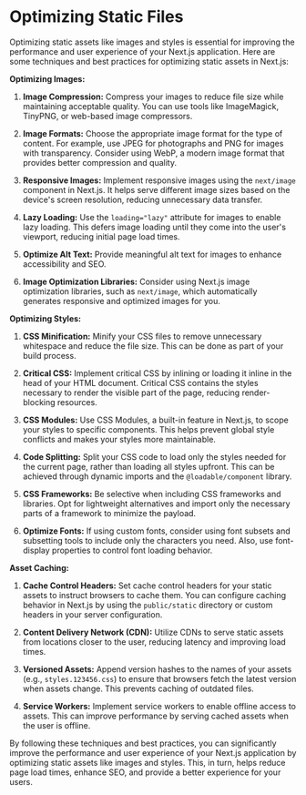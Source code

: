 # Optimizing Static Files

Optimizing static assets like images and styles is essential for improving the performance and user experience of your Next.js application. Here are some techniques and best practices for optimizing static assets in Next.js:

**Optimizing Images:**

1. **Image Compression:** Compress your images to reduce file size while maintaining acceptable quality. You can use tools like ImageMagick, TinyPNG, or web-based image compressors.

2. **Image Formats:** Choose the appropriate image format for the type of content. For example, use JPEG for photographs and PNG for images with transparency. Consider using WebP, a modern image format that provides better compression and quality.

3. **Responsive Images:** Implement responsive images using the `next/image` component in Next.js. It helps serve different image sizes based on the device's screen resolution, reducing unnecessary data transfer.

4. **Lazy Loading:** Use the `loading="lazy"` attribute for images to enable lazy loading. This defers image loading until they come into the user's viewport, reducing initial page load times.

5. **Optimize Alt Text:** Provide meaningful alt text for images to enhance accessibility and SEO.

6. **Image Optimization Libraries:** Consider using Next.js image optimization libraries, such as `next/image`, which automatically generates responsive and optimized images for you.

**Optimizing Styles:**

1. **CSS Minification:** Minify your CSS files to remove unnecessary whitespace and reduce the file size. This can be done as part of your build process.

2. **Critical CSS:** Implement critical CSS by inlining or loading it inline in the head of your HTML document. Critical CSS contains the styles necessary to render the visible part of the page, reducing render-blocking resources.

3. **CSS Modules:** Use CSS Modules, a built-in feature in Next.js, to scope your styles to specific components. This helps prevent global style conflicts and makes your styles more maintainable.

4. **Code Splitting:** Split your CSS code to load only the styles needed for the current page, rather than loading all styles upfront. This can be achieved through dynamic imports and the `@loadable/component` library.

5. **CSS Frameworks:** Be selective when including CSS frameworks and libraries. Opt for lightweight alternatives and import only the necessary parts of a framework to minimize the payload.

6. **Optimize Fonts:** If using custom fonts, consider using font subsets and subsetting tools to include only the characters you need. Also, use font-display properties to control font loading behavior.

**Asset Caching:**

1. **Cache Control Headers:** Set cache control headers for your static assets to instruct browsers to cache them. You can configure caching behavior in Next.js by using the `public/static` directory or custom headers in your server configuration.

2. **Content Delivery Network (CDN):** Utilize CDNs to serve static assets from locations closer to the user, reducing latency and improving load times.

3. **Versioned Assets:** Append version hashes to the names of your assets (e.g., `styles.123456.css`) to ensure that browsers fetch the latest version when assets change. This prevents caching of outdated files.

4. **Service Workers:** Implement service workers to enable offline access to assets. This can improve performance by serving cached assets when the user is offline.

By following these techniques and best practices, you can significantly improve the performance and user experience of your Next.js application by optimizing static assets like images and styles. This, in turn, helps reduce page load times, enhance SEO, and provide a better experience for your users.
